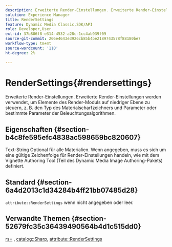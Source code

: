```yaml
---
description: Erweiterte Render-Einstellungen. Erweiterte Render-Einstellungen werden verwendet, um Elemente des Render-Moduls auf niedriger Ebene zu steuern, z. B. den Typ des Materialscharfzeichners und Parameter oder bestimmte Parameter der Beleuchtungsalgorithmen.
solution: Experience Manager
title: RenderSettings
feature: Dynamic Media Classic,SDK/API
role: Developer,User
exl-id: 37b806f8-e314-4532-a28c-1cc4ab939f09
source-git-commit: 206e4643e3926cb85b4be2189743578f88180be7
workflow-type: tm+mt
source-wordcount: '110'
ht-degree: 2%

---
```


# RenderSettings{#rendersettings}

Erweiterte Render-Einstellungen. Erweiterte Render-Einstellungen werden verwendet, um Elemente des Render-Moduls auf niedriger Ebene zu steuern, z. B. den Typ des Materialscharfzeichners und Parameter oder bestimmte Parameter der Beleuchtungsalgorithmen.

## Eigenschaften {#section-b4c8fe595efc4838ac598659bc820607}

Text-String Optional für alle Materialien. Wenn angegeben, muss es sich um eine gültige Zeichenfolge für Render-Einstellungen handeln, wie mit dem Vignette Authoring Tool (Teil des Dynamic Media Image Authoring-Pakets) definiert.

## Standard {#section-6a4d2013c1d34284b4ff21bb07485d28}

`attribute::RenderSettings` wenn nicht angegeben oder leer.

## Verwandte Themen {#section-52679fc35c36439490564b4d1c515dd0}

[rs=](../../../../../ir-api/http-protocol/image-rendering-api-ref/c-ir-http-protocol-ref/c-ir-http-protocol-command-reference/r-ir-rs.md#reference-d20cefaaa6cd4f449d1591c87959b4cf) , [catalog::Sharp](../../../../../ir-api/material-cat/image-rendering-api-ref/c-ir-material-catalog/c-ir-material-data-reference/r-ir-sharp-dataref.md#reference-f79a14bd52474dfd8495115d398a30d0), [attribute::RenderSettings](../../../../../ir-api/material-cat/image-rendering-api-ref/c-ir-material-catalog/c-ir-attributes-reference/r-ir-rendersettings.md#reference-f3ae5e18095d40b2a8edef957dd82fbd)
